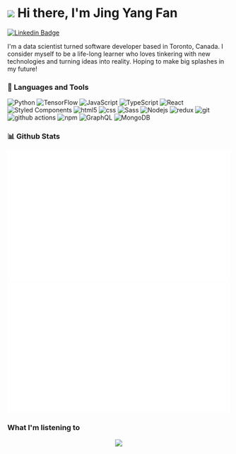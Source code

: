 <h1>
  <img src="https://emojis.slackmojis.com/emojis/images/1531849430/4246/blob-sunglasses.gif?1531849430" width="30"/> 
  Hi there, I'm Jing Yang Fan
</h1>

[![Linkedin Badge](https://img.shields.io/badge/-LinkedIn-0e76a8?style=flat-square&logo=Linkedin&logoColor=white)](https://linkedin.com/in/jingyangfan)
<!-- [![Website Badge](https://img.shields.io/badge/Website-3b5998?style=flat-square&logo=google-chrome&logoColor=white)]() -->
<!-- [![Twitter Badge](https://img.shields.io/badge/-Twitter-00acee?style=flat-square&logo=Twitter&logoColor=white)]() -->
<!-- [![Instagram Badge](https://img.shields.io/badge/-Instagram-e4405f?style=flat-square&logo=Instagram&logoColor=white)]() -->
<!-- [![Telegram Badge](https://img.shields.io/badge/-Telegram-0088cc?style=flat-square&logo=Telegram&logoColor=white)]() -->

<p>
  I'm a data scientist turned software developer based in Toronto, Canada. I consider myself to be a life-long learner who loves tinkering with new technologies and turning ideas into reality. Hoping to make big splashes in my future!
</p>

<h3>🔨 Languages and Tools</h3>
<p>
  <img alt="Python" src="https://img.shields.io/badge/-Python-4B8BBE?style=flat-square&logo=python&logoColor=white" />
  <img alt="TensorFlow" src="https://img.shields.io/badge/-TensorFlow-FFA800?style=flat-square&logo=tensorflow&logoColor=white" />
  
  <img alt="JavaScript" src="https://img.shields.io/badge/-JavaScript-F0DB4F?style=flat-square&logo=javascript&logoColor=white" />
  <img alt="TypeScript" src="https://img.shields.io/badge/-TypeScript-007ACC?style=flat-square&logo=typescript&logoColor=white" />

  <img alt="React" src="https://img.shields.io/badge/-React-45b8d8?style=flat-square&logo=react&logoColor=white" />
  <img alt="Styled Components" src="https://img.shields.io/badge/-Styled_Components-db7092?style=flat-square&logo=styled-components&logoColor=white" />
  
  <img alt="html5" src="https://img.shields.io/badge/-HTML5-E34F26?style=flat-square&logo=html5&logoColor=white" />
  <img alt="css" src="https://img.shields.io/badge/-CSS-2965f1?style=flat-square&logo=css&logoColor=white" />
  <img alt="Sass" src="https://img.shields.io/badge/-Sass-CC6699?style=flat-square&logo=sass&logoColor=white" />
    
  <img alt="Nodejs" src="https://img.shields.io/badge/-Nodejs-43853d?style=flat-square&logo=Node.js&logoColor=white" />
  <img alt="redux" src="https://img.shields.io/badge/-Redux-764ABC?style=flat-square&logo=redux&logoColor=white" />
  
  <img alt="git" src="https://img.shields.io/badge/-Git-F05032?style=flat-square&logo=git&logoColor=white" />
  <img alt="github actions" src="https://img.shields.io/badge/-Github_Actions-2088FF?style=flat-square&logo=github-actions&logoColor=white" />
  <img alt="npm" src="https://img.shields.io/badge/-NPM-CB3837?style=flat-square&logo=npm&logoColor=white" />
  
<!--   <img alt="Heroku" src="https://img.shields.io/badge/-Heroku-430098?style=flat-square&logo=heroku&logoColor=white" /> -->
  <img alt="GraphQL" src="https://img.shields.io/badge/-GraphQL-E10098?style=flat-square&logo=graphql&logoColor=white" />
  <img alt="MongoDB" src="https://img.shields.io/badge/-MongoDB-13aa52?style=flat-square&logo=mongodb&logoColor=white" />
</p>

### 📊 Github Stats

![Stats Overview](https://raw.githubusercontent.com/jay2thewhy/github-stats-transparent/output/generated/overview.svg)
![Most Used Languages](https://raw.githubusercontent.com/jay2thewhy/github-stats-transparent/output/generated/languages.svg)

### What I'm listening to

<p align="center">
  <a href="https://readme-spotify-jay2thewhy.vercel.app/now-playing?open">
    <!-- Music bars move to the beat and are colored based on the track's happiness, danceability and energy! -->
    <img src="https://readme-spotify-jay2thewhy.vercel.app/now-playing">
  </a>
</p>

